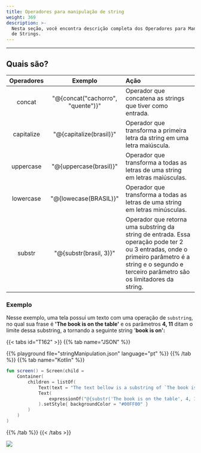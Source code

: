 ```yaml
---
title: Operadores para manipulação de string
weight: 369
description: >-
  Nesta seção, você encontra descrição completa dos Operadores para Manipulação
  de Strings.
---
```


---

## Quais são? 

| Operadores | Exemplo | Ação |
| :---: | :---: | :--- |
| concat | "@{concat\("cachorro", "quente"\)}" | Operador que concatena as strings que tiver como entrada. |
| capitalize | "@{capitalize\(brasil\)}" | Operador que transforma a primeira letra da string em uma letra maiúscula. |
| uppercase | "@{uppercase\(brasil\)}" | Operador que transforma a todas as letras de uma string em letras maiúsculas. |
| lowercase | "@{lowecase\(BRASIL\)}" | Operador que transforma a todas as letras de uma string em letras minúsculas. |
| substr | "@{substr\(brasil, 3\)}" | Operador que retorna uma substring da string de entrada. Essa operação pode ter 2 ou 3 entradas, onde o primeiro parâmetro é a string e o segundo e terceiro parâmetro são os limitadores da string. |

### Exemplo

Nesse exemplo, uma tela possui um texto com uma operação de `substring`, no qual sua frase é **'The book is on the table'** e os parâmetros **4, 11** ditam o limite dessa substring, a tornando a seguinte string '**book is on':**

{{< tabs id="T162" >}}
{{% tab name="JSON" %}}
<!-- json-playground:stringManipulation.json
{
  "_beagleComponent_" : "beagle:screenComponent",
  "child" : {
    "_beagleComponent_" : "beagle:container",
    "children" : [ {
      "_beagleComponent_" : "beagle:text",
      "text" : "The text bellow is a substring of `The book is on the table`."
    }, {
      "_beagleComponent_" : "beagle:text",
      "text" : "@{substr('The book is on the table', 4, 11)}",
      "style" : {
        "backgroundColor" : "#00FF00"
      }
    } ]
  }
}
-->
{{% playground file="stringManipulation.json" language="pt" %}}
{{% /tab %}}
{{% tab name="Kotlin" %}}
```kotlin
fun screen() = Screen(child = 
    Container(
        children = listOf(
            Text(text = "The text bellow is a substring of `The book is on the table`."),
            Text(
                expressionOf("@{substr('The book is on the table', 4, 11)}")
            ).setStyle{ backgroundColor = "#00FF00" }
        )
    )
)
```
{{% /tab %}}
{{< /tabs >}}

![](/shared/string.png)
